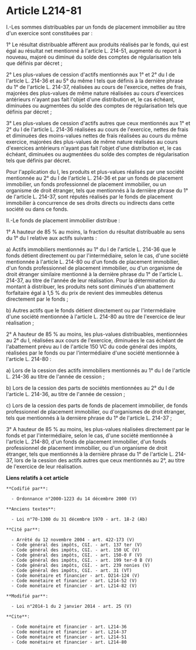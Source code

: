 # Article L214-81

I.-Les sommes distribuables par un fonds de placement immobilier au titre d'un exercice sont constituées par : 

1° Le résultat distribuable afférent aux produits réalisés par le fonds, qui est égal au résultat net mentionné à l'article
L. 214-51, augmenté du report à nouveau, majoré ou diminué du solde des comptes de régularisation tels que définis par
décret ; 

2° Les plus-values de cession d'actifs mentionnés aux 1° et 2° du I de l'article L. 214-36 et au 5° du même I tels que
définis à la dernière phrase du 1° de l'article L. 214-37, réalisées au cours de l'exercice, nettes de frais, majorées des
plus-values de même nature réalisées au cours d'exercices antérieurs n'ayant pas fait l'objet d'une distribution et, le cas
échéant, diminuées ou augmentées du solde des comptes de régularisation tels que définis par décret ; 

3° Les plus-values de cession d'actifs autres que ceux mentionnés aux 1° et 2° du I de l'article L. 214-36 réalisées au cours
de l'exercice, nettes de frais et diminuées des moins-values nettes de frais réalisées au cours du même exercice, majorées
des plus-values de même nature réalisées au cours d'exercices antérieurs n'ayant pas fait l'objet d'une distribution et, le
cas échéant, diminuées ou augmentées du solde des comptes de régularisation tels que définis par décret. 

Pour l'application du I, les produits et plus-values réalisés par une société mentionnée au 2° du I de l'article L. 214-36 et
par un fonds de placement immobilier, un fonds professionnel de placement immobilier, ou un organisme de droit étranger, tels
que mentionnés à la dernière phrase du 1° de l'article L. 214-37, sont réputés réalisés par le fonds de placement immobilier
à concurrence de ses droits directs ou indirects dans cette société ou dans ce fonds. 

II.-Le fonds de placement immobilier distribue : 

1° A hauteur de 85 % au moins, la fraction du résultat distribuable au sens du 1° du I relative aux actifs suivants : 

a) Actifs immobiliers mentionnés au 1° du I de l'article L. 214-36 que le fonds détient directement ou par l'intermédiaire,
selon le cas, d'une société mentionnée à l'article L. 214-80 ou d'un fonds de placement immobilier, d'un fonds professionnel
de placement immobilier, ou d'un organisme de droit étranger similaire mentionné à la dernière phrase du 1° de l'article L.
214-37, au titre de l'année de leur réalisation. Pour la détermination du montant à distribuer, les produits nets sont
diminués d'un abattement forfaitaire égal à 1,5 % du prix de revient des immeubles détenus directement par le fonds ; 

b) Autres actifs que le fonds détient directement ou par l'intermédiaire d'une société mentionnée à l'article L. 214-80 au
titre de l'exercice de leur réalisation ; 

2° A hauteur de 85 % au moins, les plus-values distribuables, mentionnées au 2° du I, réalisées aux cours de l'exercice,
diminuées le cas échéant de l'abattement prévu au I de l'article 150 VC du code général des impôts, réalisées par le fonds ou
par l'intermédiaire d'une société mentionnée à l'article L. 214-80 : 

a) Lors de la cession des actifs immobiliers mentionnés au 1° du I de l'article L. 214-36 au titre de l'année de cession ; 

b) Lors de la cession des parts de sociétés mentionnées au 2° du I de l'article L. 214-36, au titre de l'année de cession ; 

c) Lors de la cession des parts de fonds de placement immobilier, de fonds professionnel de placement immobilier, ou
d'organismes de droit étranger, tels que mentionnés à la dernière phrase du 1° de l'article L. 214-37 ; 

3° A hauteur de 85 % au moins, les plus-values réalisées directement par le fonds et par l'intermédiaire, selon le cas, d'une
société mentionnée à l'article L. 214-80, d'un fonds de placement immobilier, d'un fonds professionnel de placement
immobilier, ou d'un organisme de droit étranger, tels que mentionnés à la dernière phrase du 1° de l'article L. 214-37, lors
de la cession des actifs autres que ceux mentionnés au 2°, au titre de l'exercice de leur réalisation.

**Liens relatifs à cet article**

	**Codifié par**:

	  - Ordonnance n°2000-1223 du 14 décembre 2000 (V)

	**Anciens textes**:

	  - Loi n°70-1300 du 31 décembre 1970 - art. 18-2 (Ab)

	**Cité par**:

	  - Arrêté du 12 novembre 2004 - art. 422-173 (V)
	  - Code général des impôts, CGI. - art. 137 ter (V)
	  - Code général des impôts, CGI. - art. 150 UC (V)
	  - Code général des impôts, CGI. - art. 150-0 F (V)
	  - Code général des impôts, CGI. - art. 199 ter-0 B (V)
	  - Code général des impôts, CGI. - art. 239 nonies (V)
	  - Code général des impôts, CGI. - art. 31 (VT)
	  - Code monétaire et financier - art. D214-124 (V)
	  - Code monétaire et financier - art. L214-52 (V)
	  - Code monétaire et financier - art. L214-82 (V)

	**Modifié par**:

	  - Loi n°2014-1 du 2 janvier 2014 - art. 25 (V)

	**Cite**:

	  - Code monétaire et financier - art. L214-36
	  - Code monétaire et financier - art. L214-37
	  - Code monétaire et financier - art. L214-51
	  - Code monétaire et financier - art. L214-80
